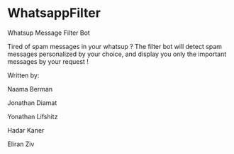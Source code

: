 # WhatsappFilter
Whatsup Message Filter Bot

Tired of spam messages in your whatsup ? The filter bot will detect spam messages personalized by your choice, and display you only the important messages by your request !

Written by: 

Naama Berman

Jonathan  Diamat

Yonathan Lifshitz

Hadar Kaner

Eliran Ziv
